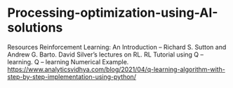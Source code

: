 # Processing-optimization-using-AI-solutions

Resources
Reinforcement Learning: An Introduction – Richard S. Sutton and Andrew G. Barto.
David Silver’s lectures on RL.
RL Tutorial using Q – learning.
Q – learning Numerical Example.
https://www.analyticsvidhya.com/blog/2021/04/q-learning-algorithm-with-step-by-step-implementation-using-python/
